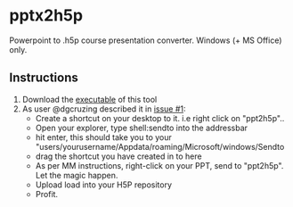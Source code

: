 # pptx2h5p
Powerpoint to .h5p course presentation converter. Windows (+ MS Office) only.

## Instructions
1. Download the [executable](https://github.com/MM-Lehmann/pptx2h5p/releases/latest) of this tool
2. As user @dgcruzing described it in [issue #1](https://github.com/MM-Lehmann/pptx2h5p/issues/1):
   - Create a shortcut on your desktop to it. i.e right click on "ppt2h5p"..
   - Open your explorer, type shell:sendto into the addressbar
   - hit enter, this should take you to your "users/yourusername/Appdata/roaming/Microsoft/windows/Sendto
   - drag the shortcut you have created in to here
   - As per MM instructions, right-click on your PPT, send to "ppt2h5p". Let the magic happen.
   - Upload load into your H5P repository
   - Profit.
